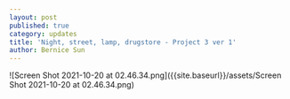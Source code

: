 ```yaml
---
layout: post
published: true
category: updates
title: 'Night, street, lamp, drugstore - Project 3 ver 1'
author: Bernice Sun
---
```

![Screen Shot 2021-10-20 at 02.46.34.png]({{site.baseurl}}/assets/Screen Shot 2021-10-20 at 02.46.34.png)
